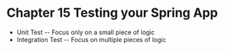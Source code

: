 # Chapter 15 Testing your Spring App

- Unit Test -- Focus only on a small piece of logic
- Integration Test -- Focus on multiple pieces of logic